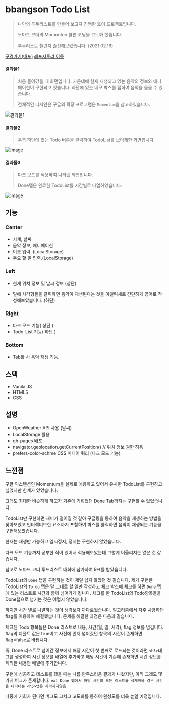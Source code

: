 # bbangson Todo List
> 나만의 투두리스트를 만들어 보고자 진행한 토이 프로젝트입니다. 
>
> 노마드 코더의 Momonton 클론 코딩을 고도화 했습니다.
>
> 투두리스트 챌린지 출전해보았습니다. (2021.02.16)

[구경가기(배포)](https://kwak-bs.github.io/TodoList/)
[레포지토리 이동](https://github.com/kwak-bs/momentum)

#### 결과물1

> 처음 들어갔을 때 화면입니다. 가운데에 현재 재생되고 있는 음악의 정보와 애니메이션이 구현되고 있습니다.  하단에 있는 네모 박스를 탭하여 음악을 들을 수 있습니다. 
>
> 전체적인 디자인은 구글의 확장 프로그램은 `Momentum`을 참고하였습니다.

![결과물1](https://user-images.githubusercontent.com/51367622/107965857-63ab4380-6fee-11eb-9d34-2f266a42b56a.PNG)

#### 결과물2

>우측 하단에 있는 Todo 버튼을 클릭하여 TodoList를 보이게한 화면입니다.

![image](https://user-images.githubusercontent.com/51367622/113708284-ff6a4d80-971b-11eb-8403-09eaabdfe4dc.png)

#### 결과물3

> 다크 모드를 적용하여 나타낸 화면입니다. 
>
> Done탭은 완료한 TodoList를 시간별로 나열하였습니다. 

![image](https://user-images.githubusercontent.com/51367622/113708665-7b649580-971c-11eb-94da-423436956ce3.png)



 ## 기능

### Center

- 시계, 날짜
- 음악 정보, 애니메이션
- 이름 입력. (LocalStorage)
- 주요 할 일 입력.(LocalStorage)

### Left

- 현재 위치 정보 및 날씨 정보 (상단)

- 밑에 사각형들을 클릭하면 음악이 재생된다는 것을 이탤릭체로 간단하게 영어로 작성해보았습니다. (하단)

### Right

- 다크 모드 기능( 상단 )
- Todo-List 기능( 하단 )

### Bottom

- Tab할 시 음악 재생 기능.



## 스택
- Vanila JS
- HTML5
- CSS



## 설명

- OpenWeather API 사용 (날씨)
- LocalStorage 활용
- gh-pages 배포
- navigator.geolocation.getCurrentPosition()  // 위치 정보 권한 허용
- prefers-color-schme CSS 미디어 쿼리 (다크 모드 기능)



## 느낀점

구글 익스텐션인 Momentum을 실제로 애용하고 있어서 유사한 TodoList를 구현하고 싶었지만 한계가 있었습니다. 

그래도 최대한 비슷하게 하고자 기존에 기획했던 Done Tab까지는 구현할 수 있었습니다. 

TodoList만 구현하면 재미가 떨어질 것 같아 구글링을 통하여 음악을 재생하는 방법을 찾아보았고 인터랙티브한 요소까지 포함하여 박스를 클릭하면 음악이 재생되는 기능을 구현해보았습니다. 

현재는 재생만 가능하고 일시정지, 정지는 구현하지 않았습니다. 

다크 모드 기능까지 공부한 적이 있어서 적용해보았는데 그렇게 어울리지는 않은 것 같습니다. 

참고로 노마드 코더 투드리스트 대회에 참가하여 9표를 받았습니다.

TodoList의 `Done` 탭을 구현하는 것이 제일 쉽지 않았던 것 같습니다. 제가 구현한 TodoList의 `To do` 탭은  말 그대로 할 일만 작성하고 체크 박스에 체크를 하면 `Done` 탭에 있는 리스트로 시간과 함께 넘어가게 됩니다. 체크를 한 TodoList의 Todo항목들을 Done탭으로 넘기는 것은 어렵지 않았습니다. 

하지만 시간 별로 나열하는 것이 생각보다 까다로웠습니다. 알고리즘에서 자주 사용하던 flag를 이용하여 해결했습니다. 문제를 해결한 과정은 다음과 같습니다. 

체크된 Todo 항목들은 Done 리스트로 내용, 시간(월, 일, 시각), flag 정보를 넘깁니다. flag의 디폴트 값은 true이고 사전에 먼저 넘어갔던 항목의 시간이 존재하면 flag=false로 바뀝니다. 

즉, Done 리스트로 넘어간 정보에서 해당 시간이 첫 번째로 로드되는 것이라면 `<h5>`태그를 생성하여 시간 정보를 배열에 추가하고 해당 시간이 기존에 존재하면 시간 정보를 제외한 내용만 배열에 추가합니다. 

구현에 성공하고 테스트를 했을 때는 나름 만족스러운 결과가 나왔지만, 아직 그래도 몇 가지 버그가 존재합니다. `ex) Done 탭에서 해당 시간의 모든 리스트를 삭제했을 경우 시간을 나타내는 <h5>탭은 사라지지않음` 

나중에 기회가 된다면 버그도 고치고 고도화를 통하여 완성도를 더욱 높일 예정입니다. 